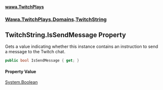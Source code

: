 #### [wawa.TwitchPlays](index.md 'index')
### [Wawa.TwitchPlays.Domains](Wawa.TwitchPlays.Domains.md 'Wawa.TwitchPlays.Domains').[TwitchString](TwitchString.md 'Wawa.TwitchPlays.Domains.TwitchString')

## TwitchString.IsSendMessage Property

Gets a value indicating whether this instance contains an instruction to send a message to the Twitch chat.

```csharp
public bool IsSendMessage { get; }
```

#### Property Value
[System.Boolean](https://docs.microsoft.com/en-us/dotnet/api/System.Boolean 'System.Boolean')